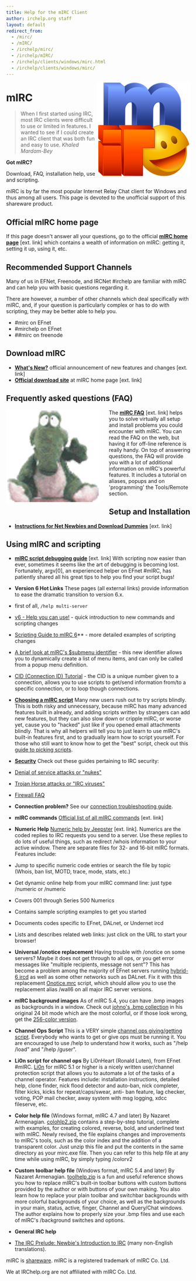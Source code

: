 ```yaml
---
title: Help for the mIRC Client
author: irchelp.org staff
layout: default
redirect_from:
  - /mirc/
  - /mIRC/
  - /irchelp/mirc/
  - /irchelp/mIRC/
  - /irchelp/clients/windows/mirc.html
  - /irchelp/clients/windows/mirc/
---
```


<!--div style="text-align: right"-->
<div style="float: right;"> <!-- margin: 0px 15px 15px 0px; -->
<!--XXX ![mIRC Logo](mirc_logo_256p.png "mIRC Logo") -->
<img src="mirc_logo_256p.png" alt="mIRC Logo" title="mIRC Logo">
</div>

# mIRC

> When I first started using IRC, most IRC clients were difficult to use or
  limited in features. I wanted to see if I could create an IRC client that
  was both fun and easy to use. <cite>Khaled Mardam-Bey</cite>

**Got mIRC?**

Download, FAQ, installation help, use and scripting.

mIRC is by far the most popular Internet Relay Chat client for Windows and
thus among all users. This page is devoted to the unofficial support of this
shareware product.


## Official mIRC home page

If this page doesn't answer all your questions, go to the official **[mIRC
home page](http://www.mirc.com/)** [ext. link] which contains a wealth of
information on mIRC: getting it, setting it up, using it, etc.

## Recommended Support Channels
Many of us in EFNet, Freenode, and IRCNet #irchelp are familiar with mIRC and can
help you with basic questions regarding it.

There are however, a number of other channels which deal specifically with mIRC,
and, if your question is particularly complex or has to do with scripting, they may
be better able to help you.

* #mirc on EFnet
* #mirchelp on EFnet
* ##mirc on freenode

## Download mIRC

*  **[What's New?](http://www.mirc.com/news.html)** official announcement of new features and changes [ext. link]
*  **[Official download site](http://www.mirc.com/get.html)** at mIRC home page [ext. link]

## Frequently asked questions (FAQ)

<div style="float: left; margin: 0px 25px 15px 0px;">
<img src="mirc_arnie_256p.png" alt="mIRC Logo" title="mIRC Logo">
</div>

The **[mIRC FAQ](http://www.mirc.com/faq.html)** [ext. link] helps you to
solve virtually all setup and install problems you could encounter with mIRC.
You can read the FAQ on the web, but having it for off-line reference is
really handy. On top of answering questions, the FAQ will provide you with a
lot of additional information on mIRC's powerful features. It includes a
tutorial on aliases, popups and on 'programming' the Tools/Remote section.

## Setup and Installation

*  **[Instructions for Net Newbies and Download Dummies](http://www.mirc.com/install.html)** [ext. link]

## Using mIRC and scripting

*  **[mIRC script debugging guide](http://kthx.net/ftb/)** [ext. link]     With scripting now easier than
ever, sometimes it seems like the art of debugging is becoming lost.
Fortunately, argv[0], an experienced helper on EFnet #mIRC, has patiently
shared all his great tips to help you find your script bugs!

*  **Version 6 Hot Links**     These pages (all external links) provide information to ease the dramatic transition to version 6.x.

  * first of all, `/help multi-server`
  * [v6 - Help you can use!](http://mirc.stealth.net/v6Tips.html) - quick introduction to new commands and scripting changes
  * [Scripting Guide to mIRC 6](http://mirc.stealth.net/multi-FAQ.html)** - more detailed examples of scripting changes
  * [A brief look at mIRC's $submenu identifier](http://www.mishscript.de/help/submenu.htm) - this new identifier allows you to dynamically create a list of menu items, and can only be called from a popup menu definition.
  * [CID (Connection ID) Tutorial](http://mirc.codedreamers.com/Tutorials/CID.htm) - the CID is a unique number given to a connection, allows you to use scripts to get/send information from/to a specific connection, or to loop though connections.

*  **[Choosing a mIRC script](bestscript.htm)**
Many new users rush out to try scripts blindly. This is both risky and
unnecessary, because mIRC has many advanced features built in already, and
adding scripts written by strangers can add new features, but they can also
slow down or cripple mIRC, or worse yet, cause you to "hacked" just like if
you opened email attachments blindly. That is why all helpers will tell you to
just learn to use mIRC's built-in features first, and to gradually learn how
to script yourself. For those who still want to know how to get the "best"
script, check out this [guide to picking scripts](bestscript.htm).

*  **[Security](/irchelp/security/)**     Check
out these guides pertaining to IRC security:

  * [Denial of service attacks or "nukes"](/irchelp/nuke/)
  * [Trojan Horse attacks or "IRC viruses"](/irchelp/security/trojan.html)
  * [Firewall FAQ](../security/fwfaq.html)

*  **Connection problem?**     See our [connection
troubleshooting guide](/irchelp/networks/connectprob.html).

*  **mIRC commands**     [Official list of all
mIRC commands](http://www.mirc.com/cmds.html) [ext. link]

*  **Numeric Help**     [Numeric help by
Jeepster](http://mirc.stealth.net/download/) [ext. link]. Numerics are the
coded replies to IRC requests you send to a server. Use these replies to do
lots of useful things, such as redirect /whois information to your active
window. There are separate files for 32- and 16-bit mIRC formats. Features
include:

  * Jump to specific numeric code entries or search the file by topic (Whois, ban list, MOTD, trace, mode, stats, etc.)
  * Get dynamic online help from your mIRC command line: just type /numeric <number> or /numeric <keyword>
  * Covers 001 through Series 500 Numerics
  * Contains sample scripting examples to get you started
  * Documents codes specific to EFnet, DALnet, or Undernet ircd
  * Lists and describes related web links: just click on the URL to start your browser!

*  **Universal /onotice replacement**      Having
trouble with /onotice on some servers? Maybe it does not get through to all
ops, or you get error messages like "multiple recipients, message not sent"?
This has become a problem among the majority of EFnet servers running
[hybrid-6 ircd](/irchelp/ircd/hybrid6.html) as well as some other networks
such as DALnet. Fix it with this replacement [Onotice.mrc](Onotice.mrc)
script, which should allow you to use the replacement alias /wall6 on all
major IRC server versions.

*  **mIRC background images**     As of mIRC 5.4,
you can have .bmp images as backgrounds in a window. Check out [johno's .bmp
collection](bmps.zip) in his original 24 bit mode which are the most colorful,
or if those look wrong, get the [256-color version](bmps256.zip).

*  **Channel Ops Script**     This is a VERY
simple [channel ops giving/getting script](chan_op.mrc). Everybody who wants
to get or give ops must be running it. You are encouraged to use /help to
understand how it works, such as "/help /load" and "/help /guser".

*  **Li0n script for channel ops**      By
Li0nHeart (Ronald Luten), from EFnet #mIRC. [Li0n](Li0n33.zip) for mIRC 5.1 or
higher is a nicely written user/channel protection script that allows you to
automate a lot of the tasks of a channel operator. Features include:
installation instructions, detailed help, clone finder, nick flood detector
and auto-ban, nick completer, filter kicks, kicks for repeat/caps/swear, anti-
ban feature, lag checker, voting, POP mail checker, away system with msg
logging, xdcc fileserve, etc.

*  **Color help file** (Windows format, mIRC 4.7
and later)     By Nazaret Armenagian. [colohlp2.zip](colohlp2.zip) contains a
step-by-step tutorial, complete with examples, for creating colored, reverse,
bold, and underlined text with mIRC. Newly revised, the file explains changes
and improvements to mIRC's tools, such as the color index and the addition of
a transparent color. Just unzip this file and put the contents in the same
directory as your mirc.exe file. Then you can refer to this help file at any
time while using mIRC, by simply typing /colorv2

*  **Custom toolbar help file** (Windows format,
mIRC 5.4 and later)     By Nazaret Armenagian. [toolhelp.zip](toolhelp.zip) is
a fun and useful reference shows you how to replace mIRC's built-in toolbar
buttons with custom buttons provided by the author or with buttons of your own
making. You also learn how to replace your plain toolbar and switchbar
backgrounds with more colorful backgrounds of your choice, as well as the
backgrounds in your main, status, active, finger, Channel and Query/Chat
windows. The author explains how to properly size your .bmp files and use each
of mIRC's /background switches and options.

*  **General IRC help**

* [ The IRC Prelude: Newbie's Introduction to IRC](/irchelp/new2irc.html) (many non-English translations).

mIRC is [shareware](/irchelp/misc/shareware.html). mIRC is a registered
trademark of mIRC Co. Ltd.

We at IRChelp.org are not affiliated with mIRC Co. Ltd.
